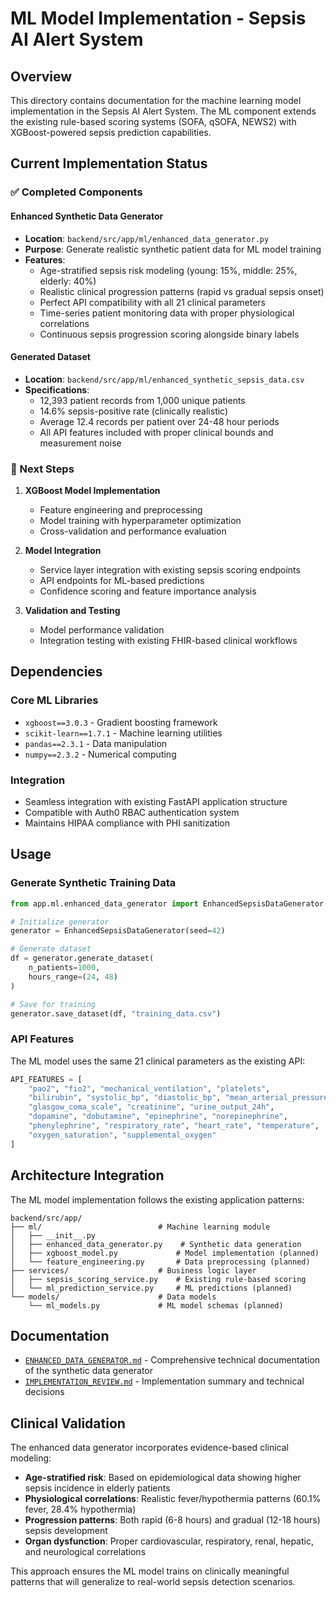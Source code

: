 # ML Model Implementation - Sepsis AI Alert System

## Overview

This directory contains documentation for the machine learning model implementation in the Sepsis AI Alert System. The ML component extends the existing rule-based scoring systems (SOFA, qSOFA, NEWS2) with XGBoost-powered sepsis prediction capabilities.

## Current Implementation Status

### ✅ Completed Components

#### Enhanced Synthetic Data Generator
- **Location**: `backend/src/app/ml/enhanced_data_generator.py`
- **Purpose**: Generate realistic synthetic patient data for ML model training
- **Features**:
  - Age-stratified sepsis risk modeling (young: 15%, middle: 25%, elderly: 40%)
  - Realistic clinical progression patterns (rapid vs gradual sepsis onset)
  - Perfect API compatibility with all 21 clinical parameters
  - Time-series patient monitoring data with proper physiological correlations
  - Continuous sepsis progression scoring alongside binary labels

#### Generated Dataset
- **Location**: `backend/src/app/ml/enhanced_synthetic_sepsis_data.csv`
- **Specifications**:
  - 12,393 patient records from 1,000 unique patients
  - 14.6% sepsis-positive rate (clinically realistic)
  - Average 12.4 records per patient over 24-48 hour periods
  - All API features included with proper clinical bounds and measurement noise

### 🔄 Next Steps

1. **XGBoost Model Implementation**
   - Feature engineering and preprocessing
   - Model training with hyperparameter optimization
   - Cross-validation and performance evaluation

2. **Model Integration**
   - Service layer integration with existing sepsis scoring endpoints
   - API endpoints for ML-based predictions
   - Confidence scoring and feature importance analysis

3. **Validation and Testing**
   - Model performance validation
   - Integration testing with existing FHIR-based clinical workflows

## Dependencies

### Core ML Libraries
- `xgboost==3.0.3` - Gradient boosting framework
- `scikit-learn==1.7.1` - Machine learning utilities
- `pandas==2.3.1` - Data manipulation
- `numpy==2.3.2` - Numerical computing

### Integration
- Seamless integration with existing FastAPI application structure
- Compatible with Auth0 RBAC authentication system
- Maintains HIPAA compliance with PHI sanitization

## Usage

### Generate Synthetic Training Data
```python
from app.ml.enhanced_data_generator import EnhancedSepsisDataGenerator

# Initialize generator
generator = EnhancedSepsisDataGenerator(seed=42)

# Generate dataset
df = generator.generate_dataset(
    n_patients=1000,
    hours_range=(24, 48)
)

# Save for training
generator.save_dataset(df, "training_data.csv")
```

### API Features
The ML model uses the same 21 clinical parameters as the existing API:

```python
API_FEATURES = [
    "pao2", "fio2", "mechanical_ventilation", "platelets", 
    "bilirubin", "systolic_bp", "diastolic_bp", "mean_arterial_pressure",
    "glasgow_coma_scale", "creatinine", "urine_output_24h",
    "dopamine", "dobutamine", "epinephrine", "norepinephrine", 
    "phenylephrine", "respiratory_rate", "heart_rate", "temperature",
    "oxygen_saturation", "supplemental_oxygen"
]
```

## Architecture Integration

The ML model implementation follows the existing application patterns:

```
backend/src/app/
├── ml/                          # Machine learning module
│   ├── __init__.py
│   ├── enhanced_data_generator.py    # Synthetic data generation
│   ├── xgboost_model.py             # Model implementation (planned)
│   └── feature_engineering.py       # Data preprocessing (planned)
├── services/                    # Business logic layer
│   ├── sepsis_scoring_service.py    # Existing rule-based scoring
│   └── ml_prediction_service.py     # ML predictions (planned)
└── models/                      # Data models
    └── ml_models.py             # ML model schemas (planned)
```

## Documentation

- [`ENHANCED_DATA_GENERATOR.md`](./ENHANCED_DATA_GENERATOR.md) - Comprehensive technical documentation of the synthetic data generator
- [`IMPLEMENTATION_REVIEW.md`](./IMPLEMENTATION_REVIEW.md) - Implementation summary and technical decisions

## Clinical Validation

The enhanced data generator incorporates evidence-based clinical modeling:

- **Age-stratified risk**: Based on epidemiological data showing higher sepsis incidence in elderly patients
- **Physiological correlations**: Realistic fever/hypothermia patterns (60.1% fever, 28.4% hypothermia)
- **Progression patterns**: Both rapid (6-8 hours) and gradual (12-18 hours) sepsis development
- **Organ dysfunction**: Proper cardiovascular, respiratory, renal, hepatic, and neurological correlations

This approach ensures the ML model trains on clinically meaningful patterns that will generalize to real-world sepsis detection scenarios.
